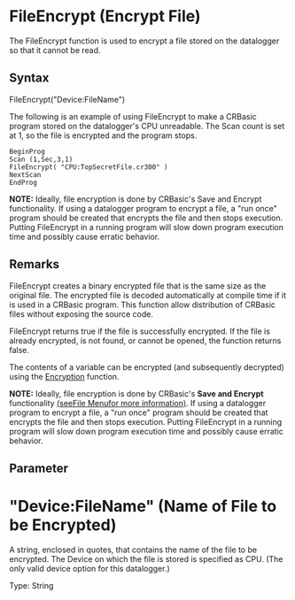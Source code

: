 # FileEncrypt (Encrypt File)

The FileEncrypt function is used to encrypt a file stored on the datalogger so that it cannot be read.

## Syntax

FileEncrypt("Device:FileName")

The following is an example of using FileEncrypt to make a CRBasic program stored on the datalogger's CPU unreadable. The Scan count is set at 1, so the file is encrypted and the program stops.

```
BeginProg
Scan (1,Sec,3,1)
FileEncrypt( "CPU:TopSecretFile.cr300" )
NextScan
EndProg
```

**NOTE:** Ideally, file encryption is done by CRBasic's Save and Encrypt functionality. If using a datalogger program to encrypt a file, a "run once" program should be created that encrypts the file and then stops execution. Putting FileEncrypt in a running program will slow down program execution time and possibly cause erratic behavior.

## Remarks

FileEncrypt creates a binary encrypted file that is the same size as the original file. The encrypted file is decoded automatically at compile time if it is used in a CRBasic program. This function allow distribution of CRBasic files without exposing the source code.

FileEncrypt returns true if the file is successfully encrypted. If the file is already encrypted, is not found, or cannot be opened, the function returns false.

The contents of a variable can be encrypted (and subsequently decrypted) using the [Encryption](encryption1.md) function.

**NOTE:** Ideally, file encryption is done by CRBasic's **Save and Encrypt** functionality [(seeFile Menufor more information)](../Info/filemenu.md). If using a datalogger program to encrypt a file, a "run once" program should be created that encrypts the file and then stops execution. Putting FileEncrypt in a running program will slow down program execution time and possibly cause erratic behavior.

## Parameter

# "Device:FileName" (Name of File to be Encrypted)

A string, enclosed in quotes, that contains the name of the file to be encrypted. The Device on which the file is stored is specified as CPU. (The only valid device option for this datalogger.)

Type: String
